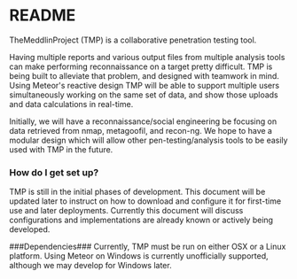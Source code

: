 # README #
TheMeddlinProject (TMP) is a collaborative penetration testing tool.

Having multiple reports and various output files from multiple analysis tools can make performing reconnaissance on a target pretty difficult. TMP is being built to alleviate that problem, and designed with teamwork in mind. Using Meteor's reactive design TMP will be able to support multiple users simultaneously working on the same set of data, and show those uploads and data calculations in real-time.

Initially, we will have a reconnaissance/social engineering be focusing on data retrieved from nmap, metagoofil, and recon-ng. We hope to have a modular design which will allow other pen-testing/analysis tools to be easily used with TMP in the future.

### How do I get set up? ###
TMP is still in the initial phases of development. This document will be updated later to instruct on how to download and configure it for first-time use and later deployments. Currently this document will discuss configurations and implementations are already known or actively being developed.

###Dependencies###
Currently, TMP must be run on either OSX or a Linux platform. Using Meteor on Windows is currently unofficially supported, although we may develop for Windows later.